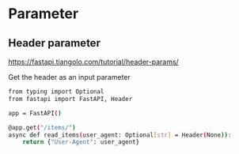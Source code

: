 # Parameter

## Header parameter
https://fastapi.tiangolo.com/tutorial/header-params/

Get the header as an input parameter
```sh
from typing import Optional
from fastapi import FastAPI, Header

app = FastAPI()

@app.get("/items/")
async def read_items(user_agent: Optional[str] = Header(None)):
    return {"User-Agent": user_agent}
```
